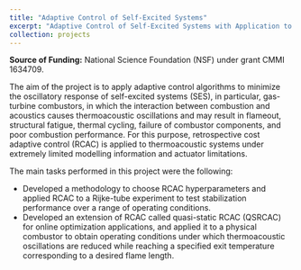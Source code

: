 ```yaml
---
title: "Adaptive Control of Self-Excited Systems"
excerpt: "Adaptive Control of Self-Excited Systems with Application to Thermoacoustic Oscillations <br/><img src='/images/videos/comb_disco_thumbnail.png'>"
collection: projects
---
```


<b>Source of Funding:</b> National Science Foundation (NSF) under grant CMMI 1634709.

The aim of the project is to apply adaptive control algorithms to minimize the oscillatory response of self-excited systems (SES), in particular, gas-turbine combustors, in which the interaction between combustion and acoustics causes thermoacoustic oscillations and may result in flameout, structural fatigue, thermal cycling, failure of combustor components, and poor combustion performance. For this purpose, retrospective cost adaptive control (RCAC) is applied to thermoacoustic systems under extremely limited modelling information and actuator limitations.

The main tasks performed in this project were the following:

- Developed a methodology to choose RCAC hyperparameters and applied RCAC to a Rijke-tube experiment to test stabilization performance over a range of operating conditions.
- Developed an extension of RCAC called quasi-static RCAC (QSRCAC) for online optimization applications, and applied it to a physical combustor to obtain operating conditions under which thermoacoustic oscillations are reduced while reaching a specified exit temperature corresponding to a desired flame length.
